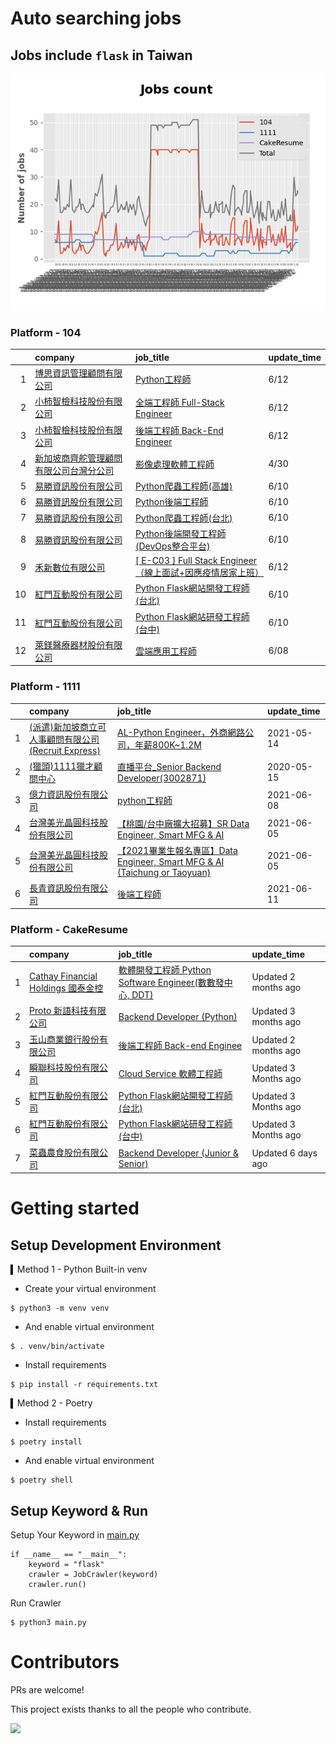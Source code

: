 # Auto searching jobs

## Jobs include `flask` in Taiwan 

 ![image](./doc/plot_img.jpg)


### Platform - 104


|    | company                                                                                       | job_title                                                                                               | update_time   |
|---:|:----------------------------------------------------------------------------------------------|:--------------------------------------------------------------------------------------------------------|:--------------|
|  1 | [博思資訊管理顧問有限公司](https://www.104.com.tw/company/1a2x6blhw5?jobsource=2018indexpoc)              | [Python工程師](https://www.104.com.tw/job/78f5b?jobsource=2018indexpoc)                                    | 6/12          |
|  2 | [小柿智檢科技股份有限公司](https://www.104.com.tw/company/1a2x6bl77l?jobsource=2018indexpoc)              | [全端工程師 Full-Stack Engineer](https://www.104.com.tw/job/71bmz?jobsource=2018indexpoc)                    | 6/12          |
|  3 | [小柿智檢科技股份有限公司](https://www.104.com.tw/company/1a2x6bl77l?jobsource=2018indexpoc)              | [後端工程師 Back-End Engineer](https://www.104.com.tw/job/71bmd?jobsource=2018indexpoc)                      | 6/12          |
|  4 | [新加坡商齊舵管理顧問有限公司台灣分公司](https://www.104.com.tw/company/1a2x6bldr7?jobsource=jolist_b_relevance) | [影像處理軟體工程師](https://www.104.com.tw/job/77vw9?jobsource=jolist_b_relevance)                              | 4/30          |
|  5 | [易勝資訊股份有限公司](https://www.104.com.tw/company/1a2x6bj8og?jobsource=jolist_b_relevance)          | [Python爬蟲工程師(高雄)](https://www.104.com.tw/job/7aydm?jobsource=jolist_b_relevance)                        | 6/10          |
|  6 | [易勝資訊股份有限公司](https://www.104.com.tw/company/1a2x6bj8og?jobsource=jolist_b_relevance)          | [Python後端工程師](https://www.104.com.tw/job/76vbt?jobsource=jolist_b_relevance)                            | 6/10          |
|  7 | [易勝資訊股份有限公司](https://www.104.com.tw/company/1a2x6bj8og?jobsource=jolist_b_relevance)          | [Python爬蟲工程師(台北)](https://www.104.com.tw/job/7aydt?jobsource=jolist_b_relevance)                        | 6/10          |
|  8 | [易勝資訊股份有限公司](https://www.104.com.tw/company/1a2x6bj8og?jobsource=jolist_b_relevance)          | [Python後端開發工程師(DevOps整合平台)](https://www.104.com.tw/job/7asvo?jobsource=jolist_b_relevance)              | 6/10          |
|  9 | [禾新數位有限公司](https://www.104.com.tw/company/1a2x6bjs3i?jobsource=2018indexpoc)                  | [[ E-C03 ] Full Stack Engineer（線上面試+因應疫情居家上班）](https://www.104.com.tw/job/76q8f?jobsource=2018indexpoc) | 6/12          |
| 10 | [紅門互動股份有限公司](https://www.104.com.tw/company/oh4m67k?jobsource=jolist_b_relevance)             | [Python Flask網站開發工程師(台北)](https://www.104.com.tw/job/6xtfl?jobsource=jolist_b_relevance)                | 6/10          |
| 11 | [紅門互動股份有限公司](https://www.104.com.tw/company/oh4m67k?jobsource=jolist_b_relevance)             | [Python Flask網站研發工程師(台中)](https://www.104.com.tw/job/6kf9h?jobsource=jolist_b_relevance)                | 6/10          |
| 12 | [萊鎂醫療器材股份有限公司](https://www.104.com.tw/company/bkgh1dc?jobsource=jolist_b_relevance)           | [雲端應用工程師](https://www.104.com.tw/job/791cq?jobsource=jolist_b_relevance)                                | 6/08          |

### Platform - 1111


|    | company                                                                      | job_title                                                                                                 | update_time   |
|---:|:-----------------------------------------------------------------------------|:----------------------------------------------------------------------------------------------------------|:--------------|
|  1 | [(派遣)新加坡商立可人事顧問有限公司(Recruit Express)](https://www.1111.com.tw/corp/9992537/) | [AL-Python Engineer，外商網路公司，年薪800K~1.2M](https://www.1111.com.tw/job/91212698/)                            | 2021-05-14    |
|  2 | [(獵頭)1111獵才顧問中心](https://www.1111.com.tw/corp/69647966/)                     | [直播平台_Senior Backend Developer(3002871)](https://www.1111.com.tw/job/85960420/)                           | 2020-05-15    |
|  3 | [億力資訊股份有限公司](https://www.1111.com.tw/corp/54937860/)                         | [python工程師](https://www.1111.com.tw/job/97374762/)                                                        | 2021-06-08    |
|  4 | [台灣美光晶圓科技股份有限公司](https://www.1111.com.tw/corp/9622349/)                      | [【桃園/台中廠擴大招募】SR Data Engineer, Smart MFG & AI](https://www.1111.com.tw/job/97430508/)                     | 2021-06-05    |
|  5 | [台灣美光晶圓科技股份有限公司](https://www.1111.com.tw/corp/9622349/)                      | [【2021畢業生報名專區】Data Engineer, Smart MFG & AI (Taichung or Taoyuan)](https://www.1111.com.tw/job/97430572/) | 2021-06-05    |
|  6 | [長青資訊股份有限公司](https://www.1111.com.tw/corp/71694811/)                         | [後端工程師](https://www.1111.com.tw/job/85012186/)                                                            | 2021-06-11    |

### Platform - CakeResume


|    | company                                                                               | job_title                                                                                                                           | update_time          |
|---:|:--------------------------------------------------------------------------------------|:------------------------------------------------------------------------------------------------------------------------------------|:---------------------|
|  1 | [Cathay Financial Holdings 國泰金控](https://www.cakeresume.com/companies/cathayholdings) | [軟體開發工程師 Python Software Engineer(數數發中心, DDT)](https://www.cakeresume.com/companies/cathayholdings/jobs/f5c69a)                     | Updated 2 months ago |
|  2 | [Proto 新語科技有限公司](https://www.cakeresume.com/companies/proto-cx)                       | [Backend Developer (Python)](https://www.cakeresume.com/companies/proto-cx/jobs/backend-developer-python)                           | Updated 3 months ago |
|  3 | [玉山商業銀行股份有限公司](https://www.cakeresume.com/companies/esunbank)                         | [後端工程師 Back-end Enginee](https://www.cakeresume.com/companies/esunbank/jobs/back-end-enginee)                                       | Updated 2 months ago |
|  4 | [瞬聯科技股份有限公司](https://www.cakeresume.com/companies/cienet)                             | [Cloud Service 軟體工程師](https://www.cakeresume.com/companies/cienet/jobs/cloud-service-software-engineer)                             | Updated 3 Months ago |
|  5 | [紅門互動股份有限公司](https://www.cakeresume.com/companies/eagleeye-5332f1)                    | [Python Flask網站開發工程師(台北)](https://www.cakeresume.com/companies/eagleeye-5332f1/jobs/python-flask-web-development-engineer-taipei)   | Updated 3 Months ago |
|  6 | [紅門互動股份有限公司](https://www.cakeresume.com/companies/eagleeye-5332f1)                    | [Python Flask網站研發工程師(台中)](https://www.cakeresume.com/companies/eagleeye-5332f1/jobs/python-flask-website-r-amp-d-engineer-taichung) | Updated 3 Months ago |
|  7 | [菜蟲農食股份有限公司](https://www.cakeresume.com/companies/tsaitung)                           | [Backend Developer (Junior & Senior)](https://www.cakeresume.com/companies/tsaitung/jobs/backend-developer-junior-senior)           | Updated 6 days ago   |



# Getting started
## Setup Development Environment
▍Method 1 - Python Built-in venv

- Create your virtual environment
```
$ python3 -m venv venv
```
- And enable virtual environment
```
$ . venv/bin/activate
```
- Install requirements
```
$ pip install -r requirements.txt 
```

▍Method 2 - Poetry
- Install requirements
```
$ poetry install
```
- And enable virtual environment
```
$ poetry shell
```

## Setup Keyword & Run

Setup Your Keyword in [main.py](./main.py#L88)
```
if __name__ == "__main__":
    keyword = "flask"
    crawler = JobCrawler(keyword)
    crawler.run()
```

Run Crawler
```
$ python3 main.py
```

# Contributors
PRs are welcome!

This project exists thanks to all the people who contribute.

<a href="https://github.com/hsuanchi/auto-search-flask-job/graphs/contributors">
  <img src="https://contrib.rocks/image?repo=hsuanchi/auto-search-flask-job"/>
</a>
